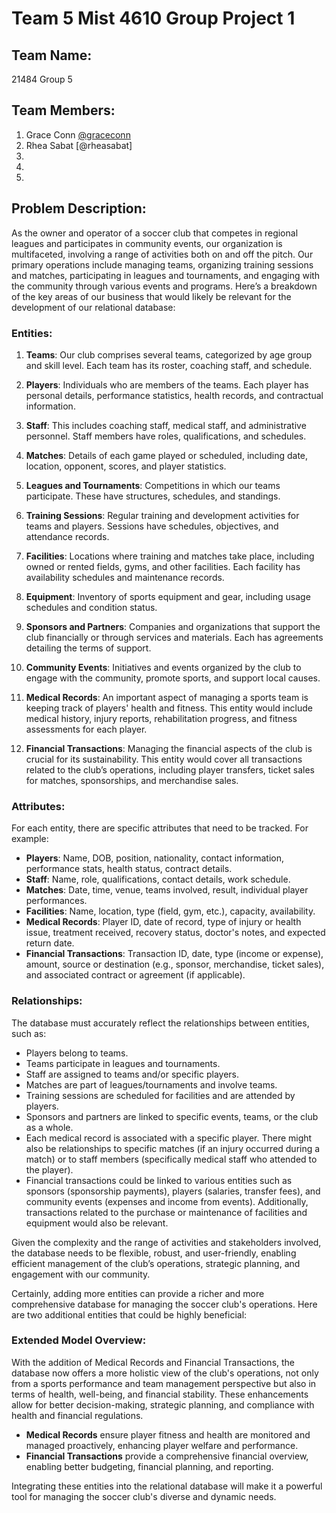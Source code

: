 # Team 5 Mist 4610 Group Project 1

## Team Name: 
21484 Group 5 

## Team Members:

1. Grace Conn [@graceconn](https://www.github.com/graceconn)
2. Rhea Sabat [@rheasabat] 
3. 
4. 
5. 

## Problem Description:

As the owner and operator of a soccer club that competes in regional leagues and participates in community events, our organization is multifaceted, involving a range of activities both on and off the pitch. Our primary operations include managing teams, organizing training sessions and matches, participating in leagues and tournaments, and engaging with the community through various events and programs. Here’s a breakdown of the key areas of our business that would likely be relevant for the development of our relational database:

### Entities:

1. **Teams**: Our club comprises several teams, categorized by age group and skill level. Each team has its roster, coaching staff, and schedule.

2. **Players**: Individuals who are members of the teams. Each player has personal details, performance statistics, health records, and contractual information.

3. **Staff**: This includes coaching staff, medical staff, and administrative personnel. Staff members have roles, qualifications, and schedules.

4. **Matches**: Details of each game played or scheduled, including date, location, opponent, scores, and player statistics.

5. **Leagues and Tournaments**: Competitions in which our teams participate. These have structures, schedules, and standings.

6. **Training Sessions**: Regular training and development activities for teams and players. Sessions have schedules, objectives, and attendance records.

7. **Facilities**: Locations where training and matches take place, including owned or rented fields, gyms, and other facilities. Each facility has availability schedules and maintenance records.

8. **Equipment**: Inventory of sports equipment and gear, including usage schedules and condition status.

9. **Sponsors and Partners**: Companies and organizations that support the club financially or through services and materials. Each has agreements detailing the terms of support.

10. **Community Events**: Initiatives and events organized by the club to engage with the community, promote sports, and support local causes.

11. **Medical Records**: An important aspect of managing a sports team is keeping track of players' health and fitness. This entity would include medical history, injury reports, rehabilitation progress, and fitness assessments for each player.

12. **Financial Transactions**: Managing the financial aspects of the club is crucial for its sustainability. This entity would cover all transactions related to the club’s operations, including player transfers, ticket sales for matches, sponsorships, and merchandise sales.

### Attributes:

For each entity, there are specific attributes that need to be tracked. For example:

- **Players**: Name, DOB, position, nationality, contact information, performance stats, health status, contract details.
- **Staff**: Name, role, qualifications, contact details, work schedule.
- **Matches**: Date, time, venue, teams involved, result, individual player performances.
- **Facilities**: Name, location, type (field, gym, etc.), capacity, availability.
- **Medical Records**: Player ID, date of record, type of injury or health issue, treatment received, recovery status, doctor's notes, and expected return date.
- **Financial Transactions**: Transaction ID, date, type (income or expense), amount, source or destination (e.g., sponsor, merchandise, ticket sales), and associated contract or agreement (if applicable).

### Relationships:

The database must accurately reflect the relationships between entities, such as:

- Players belong to teams.
- Teams participate in leagues and tournaments.
- Staff are assigned to teams and/or specific players.
- Matches are part of leagues/tournaments and involve teams.
- Training sessions are scheduled for facilities and are attended by players.
- Sponsors and partners are linked to specific events, teams, or the club as a whole.
- Each medical record is associated with a specific player. There might also be relationships to specific matches (if an injury occurred during a match) or to staff members (specifically medical staff who attended to the player).
- Financial transactions could be linked to various entities such as sponsors (sponsorship payments), players (salaries, transfer fees), and community events (expenses and income from events). Additionally, transactions related to the purchase or maintenance of facilities and equipment would also be relevant.

Given the complexity and the range of activities and stakeholders involved, the database needs to be flexible, robust, and user-friendly, enabling efficient management of the club’s operations, strategic planning, and engagement with our community.

Certainly, adding more entities can provide a richer and more comprehensive database for managing the soccer club's operations. Here are two additional entities that could be highly beneficial:

### Extended Model Overview:

With the addition of Medical Records and Financial Transactions, the database now offers a more holistic view of the club's operations, not only from a sports performance and team management perspective but also in terms of health, well-being, and financial stability. These enhancements allow for better decision-making, strategic planning, and compliance with health and financial regulations. 

- **Medical Records** ensure player fitness and health are monitored and managed proactively, enhancing player welfare and performance.
- **Financial Transactions** provide a comprehensive financial overview, enabling better budgeting, financial planning, and reporting. 

Integrating these entities into the relational database will make it a powerful tool for managing the soccer club's diverse and dynamic needs.
